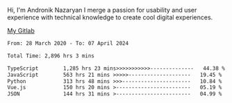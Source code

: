 Hi, I'm Andronik Nazaryan
I merge a passion for usability and user experience with technical knowledge to create cool digital experiences.

[My Gitlab](https://gitlab.com/anridev24)

<!--START_SECTION:waka-->

```txt
From: 28 March 2020 - To: 07 April 2024

Total Time: 2,896 hrs 3 mins

TypeScript        1,285 hrs 23 mins>>>>>>>>>>>--------------   44.38 %
JavaScript        563 hrs 21 mins >>>>>--------------------   19.45 %
Python            313 hrs 48 mins >>>----------------------   10.84 %
Vue.js            150 hrs 20 mins >------------------------   05.19 %
JSON              144 hrs 31 mins >------------------------   04.99 %
```

<!--END_SECTION:waka-->
